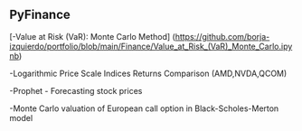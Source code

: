## PyFinance
[-Value at Risk (VaR): Monte Carlo Method] (https://github.com/borja-izquierdo/portfolio/blob/main/Finance/Value_at_Risk_(VaR)_Monte_Carlo.ipynb)


-Logarithmic Price Scale Indices Returns Comparison (AMD,NVDA,QCOM)


-Prophet - Forecasting stock prices


-Monte Carlo valuation of European call option in Black-Scholes-Merton model
